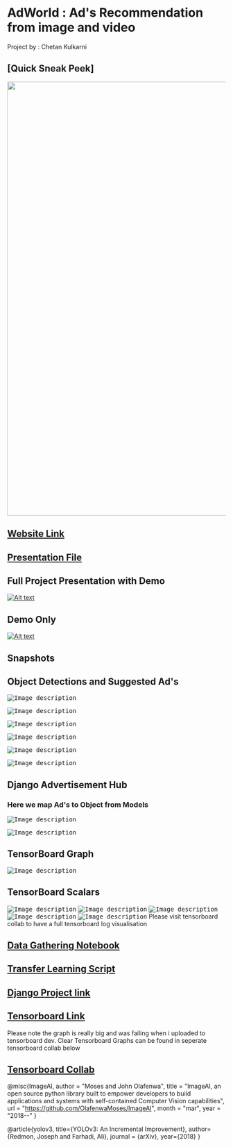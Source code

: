 # **AdWorld : Ad's Recommendation from image and video**
Project by : Chetan Kulkarni


## **[Quick Sneak Peek]**

<img src="/images/demo.gif?raw=true" width="1000px">

## **[Website Link](https://chettykulkarni.live)**


## **[Presentation File ](https://www.slideshare.net/chettykulkarni/ad-world-234131641)**


## **Full Project Presentation with Demo**
[![Alt text](https://img.youtube.com/vi/rewYYVJp1y4/0.jpg)](https://www.youtube.com/watch?v=rewYYVJp1y4)


## **Demo Only**
[![Alt text](https://img.youtube.com/vi/yZdZ8TPNGhI/0.jpg)](https://www.youtube.com/watch?v=yZdZ8TPNGhI)

## **Snapshots**

## **Object Detections and Suggested Ad's**

<kbd>![Image description](https://github.com/chettkulkarni/deep_learning_project/blob/master/images/image1.png)</kbd>

<kbd>![Image description](https://github.com/chettkulkarni/deep_learning_project/blob/master/images/image2.png)</kbd>

<kbd>![Image description](https://github.com/chettkulkarni/deep_learning_project/blob/master/images/image3.png)</kbd>

<kbd>![Image description](https://github.com/chettkulkarni/deep_learning_project/blob/master/images/image4.png)</kbd>

<kbd>![Image description](https://github.com/chettkulkarni/deep_learning_project/blob/master/images/image5.png)</kbd>

<kbd>![Image description](https://github.com/chettkulkarni/deep_learning_project/blob/master/images/image6.png)</kbd>

## **Django Advertisement Hub**

### **Here we map Ad's to Object from Models**
<kbd>![Image description](https://github.com/chettkulkarni/deep_learning_project/blob/master/images/image7.png)</kbd>

<kbd>![Image description](https://github.com/chettkulkarni/deep_learning_project/blob/master/images/image8.png)</kbd>

## **TensorBoard Graph**

<kbd>![Image description](https://github.com/chettkulkarni/deep_learning_project/blob/master/images/image9.png)</kbd>

## **TensorBoard Scalars**

<kbd>![Image description](https://github.com/chettkulkarni/deep_learning_project/blob/master/images/image10.png)</kbd>
<kbd>![Image description](https://github.com/chettkulkarni/deep_learning_project/blob/master/images/image11.png)</kbd>
<kbd>![Image description](https://github.com/chettkulkarni/deep_learning_project/blob/master/images/image12.png)</kbd>
<kbd>![Image description](https://github.com/chettkulkarni/deep_learning_project/blob/master/images/image13.png)</kbd>
<kbd>![Image description](https://github.com/chettkulkarni/deep_learning_project/blob/master/images/image14.png)</kbd>
Please visit tensorboard collab to have a full tensorboard log visualisation



## **[Data Gathering Notebook](https://github.com/chettkulkarni/deep_learning_project/blob/master/ImageDataDownload.ipynb)**

## **[Transfer Learning Script](https://tensorboard.dev/experiment/1AAYK37GSx2Epx1X7bHNRQ/)**

## **[Django Project link](https://github.com/chettkulkarni/deep_learning_project)**

## **[Tensorboard Link](https://tensorboard.dev/experiment/1AAYK37GSx2Epx1X7bHNRQ/#scalars&run=.)**
Please note the graph is really big and was failing when i uploaded to tensorboard dev. Clear Tensorboard Graphs can be found in seperate tensorboard collab below

## **[Tensorboard Collab](https://tensorboard.dev/experiment/1AAYK37GSx2Epx1X7bHNRQ/#scalars&run=.)**




@misc{ImageAI,
    author = "Moses and John Olafenwa",
    title  = "ImageAI, an open source python library built to empower developers to build applications and systems  with self-contained Computer Vision capabilities",
    url    = "https://github.com/OlafenwaMoses/ImageAI",
    month  = "mar",
    year   = "2018--"
}

@article{yolov3,
  title={YOLOv3: An Incremental Improvement},
  author={Redmon, Joseph and Farhadi, Ali},
  journal = {arXiv},
  year={2018}
}
